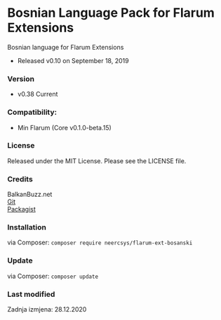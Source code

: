 # Bosnian Language Pack for Flarum Extensions
Bosnian language for Flarum Extensions
- Released v0.10 on September 18, 2019 

### Version
- v0.38 Current

### Compatibility:
- Min Flarum (Core v0.1.0-beta.15)

### License
Released under the MIT License. Please see the LICENSE file.

### Credits
BalkanBuzz.net</br>
[Git](https://github.com/neercsys/flarum-ext-bosanski.git)</br>
[Packagist](https://packagist.org/packages/neercsys/flarum-ext-bosanski)

### Installation

via Composer: `composer require neercsys/flarum-ext-bosanski`

### Update

via Composer: `composer update`

### Last modified
Zadnja izmjena: 28.12.2020
